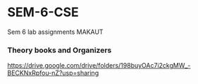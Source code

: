 # SEM-6-CSE
Sem 6 lab assignments MAKAUT

### Theory books and Organizers
https://drive.google.com/drive/folders/198buyOAc7i2ckgMW_-BECKNxRpfou-nZ?usp=sharing
